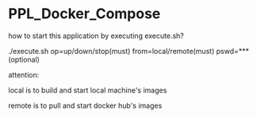 # PPL_Docker_Compose

how to start this application by executing execute.sh?

./execute.sh op=up/down/stop(must) from=local/remote(must) pswd=***(optional)

attention:

local is to build and start local machine's images

remote is to pull and start docker hub's images

